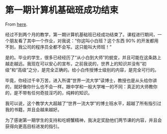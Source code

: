 # 第一期计算机基础班成功结束

From [here](https://yinwang1.substack.com/p/20-06-07).

经过不到两个月的教学，第一期计算机基础班已经成功结束了。课程进行期间，一个朋友看了其中一个作业，对我说：“你这叫小白班？这个东西 90% 的开发都用不到，我公司的程序员全都不会写。这只能叫大师班！”

是的。毕业的学生，很多已经经历了“从小白到大师”的蜕变，并且可能在这条路上越走越远。我现在可以安心的宣布，之前我说的，世界上的知识并没有“初级”和“高级”之分，是完全正确的。给小白传授博士级别的内容，是完全可行的。

毕竟，你经过千辛万苦，进入所谓“世界一流大学”读博士，教授也是从头给你讲的，就好像你什么也不会一样。跟中学和一般大学唯一的不同：真正的大师教你的，是不带有任何奇技淫巧的，纯粹的知识。

我可以说，这个教学大大超越了“世界一流大学”的博士班水平，超越了所有指引过我的书籍，并且会越来越好。

为了感谢第一期学生的支持和吃螃蟹精神，我决定奖励他们两节课的内容，并且会获得向更高目标进发的指引。
